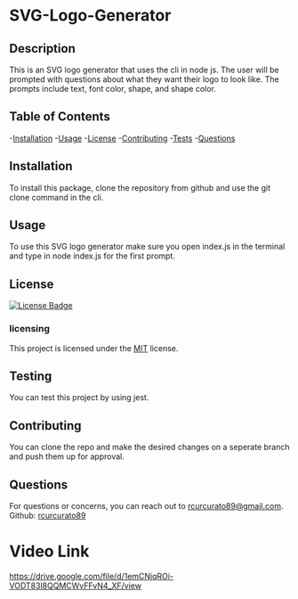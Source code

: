# SVG-Logo-Generator

## Description
This is an SVG logo generator that uses the cli in node js. 
The user will be prompted with questions about what they want their logo to look like.
The prompts include text, font color, shape, and shape color.

## Table of Contents
-[Installation](#installation)
-[Usage](#usage)
-[License](#license)
-[Contributing](#contributing)
-[Tests](#tests)
-[Questions](#questions)

## Installation
To install this package, clone the repository from github and use the git clone command in the cli.

## Usage
To use this SVG logo generator make sure you open index.js
in the terminal and type in node index.js for the first prompt.

## License
[![License Badge](https://img.shields.io/badge/License-MIT-yellow.svg)](https://opensource.org/licenses/MIT)
  
### licensing
This project is licensed under the [MIT](https://opensource.org/licenses/MIT) license.

## Testing
You can test this project by using jest.

## Contributing
You can clone the repo and make the desired changes on a seperate branch and push them up for approval.

## Questions
For questions or concerns, you can reach out to rcurcurato89@gmail.com.
Github: [rcurcurato89](https://github.com/rcurcurato89)

# Video Link
https://drive.google.com/file/d/1emCNjqROi-VODT83l8QQMCWvFFvN4_XF/view



